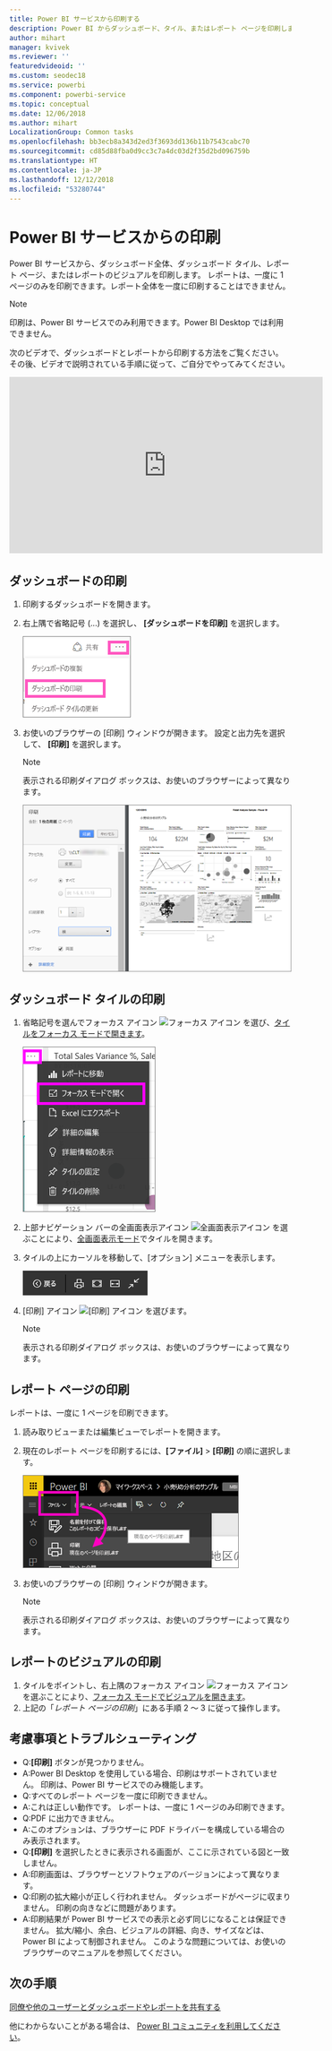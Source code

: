 ```yaml
---
title: Power BI サービスから印刷する
description: Power BI からダッシュボード、タイル、またはレポート ページを印刷します。
author: mihart
manager: kvivek
ms.reviewer: ''
featuredvideoid: ''
ms.custom: seodec18
ms.service: powerbi
ms.component: powerbi-service
ms.topic: conceptual
ms.date: 12/06/2018
ms.author: mihart
LocalizationGroup: Common tasks
ms.openlocfilehash: bb3ecb8a343d2ed3f3693dd136b11b7543cabc70
ms.sourcegitcommit: cd85d88fba0d9cc3c7a4dc03d2f35d2bd096759b
ms.translationtype: HT
ms.contentlocale: ja-JP
ms.lasthandoff: 12/12/2018
ms.locfileid: "53280744"
---
```

# <a name="printing-from-power-bi-service"></a>Power BI サービスからの印刷
Power BI サービスから、ダッシュボード全体、ダッシュボード タイル、レポート ページ、またはレポートのビジュアルを印刷します。 レポートは、一度に 1 ページのみを印刷できます。レポート全体を一度に印刷することはできません。

> [!NOTE]
> 印刷は、Power BI サービスでのみ利用できます。Power BI Desktop では利用できません。
> 
> 

次のビデオで、ダッシュボードとレポートから印刷する方法をご覧ください。 その後、ビデオで説明されている手順に従って、ご自分でやってみてください。

<iframe width="560" height="315" src="https://www.youtube.com/embed/jtlLGRKBvXY" frameborder="0" allowfullscreen></iframe>

## <a name="print-a-dashboard"></a>ダッシュボードの印刷
1. 印刷するダッシュボードを開きます。
2. 右上隅で省略記号 (...) を選択し、 **[ダッシュボードを印刷]** を選択します。
   
    ![[ダッシュボードを印刷] オプション](./media/end-user-print/pbi_print_dash_ellipses.png)
3. お使いのブラウザーの [印刷] ウィンドウが開きます。 設定と出力先を選択して、 **[印刷]** を選択します。
   
   > [!NOTE]
   > 表示される印刷ダイアログ ボックスは、お使いのブラウザーによって異なります。
   > 
   
    ![[印刷] ダイアログ](./media/end-user-print/pbi_print_dash_new2.png)

## <a name="print-a-dashboard-tile"></a>ダッシュボード タイルの印刷
1. 省略記号を選んでフォーカス アイコン ![フォーカス アイコン](./media/end-user-print/power-bi-focus-icon.png) を選び、[タイルをフォーカス モードで開きます](end-user-focus.md)。
   
    ![省略記号メニュー](./media/end-user-print/menu-options.png)
2. 上部ナビゲーション バーの全画面表示アイコン ![全画面表示アイコン](./media/end-user-print/power-bi-full-screen-icon.png) を選ぶことにより、[全画面表示モード](end-user-focus.md)でタイルを開きます。
3. タイルの上にカーソルを移動して、[オプション] メニューを表示します。
   
    ![全画面表示オプション メニュー](./media/end-user-print/menu-options-new.png)
4. [印刷] アイコン ![[印刷] アイコン](./media/end-user-print/print-icon.png) を選びます。     
   
   > [!NOTE]
   > 表示される印刷ダイアログ ボックスは、お使いのブラウザーによって異なります。
   > 
   > 

## <a name="print-a-report-page"></a>レポート ページの印刷
レポートは、一度に 1 ページを印刷できます。

1. 読み取りビューまたは編集ビューでレポートを開きます。
2. 現在のレポート ページを印刷するには、**[ファイル]** > **[印刷]** の順に選択します。
   
    ![Power BI ファイル メニュー](./media/end-user-print/power-bi-print.png)
3. お使いのブラウザーの [印刷] ウィンドウが開きます。
   
   > [!NOTE]
   > 表示される印刷ダイアログ ボックスは、お使いのブラウザーによって異なります。
   > 
   > 

## <a name="print-a-report-visual"></a>レポートのビジュアルの印刷
1. タイルをポイントし、右上隅のフォーカス アイコン ![フォーカス アイコン](./media/end-user-print/power-bi-focus-icon.png) を選ぶことにより、[フォーカス モードでビジュアルを開きます](end-user-focus.md)。
2. 上記の「*レポート ページの印刷*」にある手順 2 ～ 3 に従って操作します。

## <a name="considerations-and-troubleshooting"></a>考慮事項とトラブルシューティング
* Q:**[印刷]** ボタンが見つかりません。    
* A:Power BI Desktop を使用している場合、印刷はサポートされていません。  印刷は、Power BI サービスでのみ機能します。
* Q:すべてのレポート ページを一度に印刷できません。    
* A:これは正しい動作です。 レポートは、一度に 1 ページのみ印刷できます。
* Q:PDF に出力できません。    
* A:このオプションは、ブラウザーに PDF ドライバーを構成している場合のみ表示されます。    
* Q:**[印刷]** を選択したときに表示される画面が、ここに示されている図と一致しません。    
* A:印刷画面は、ブラウザーとソフトウェアのバージョンによって異なります。
* Q:印刷の拡大縮小が正しく行われません。  ダッシュボードがページに収まりません。 印刷の向きなどに問題があります。    
* A:印刷結果が Power BI サービスでの表示と必ず同じになることは保証できません。 拡大/縮小、余白、ビジュアルの詳細、向き、サイズなどは、Power BI によって制御されません。 このような問題については、お使いのブラウザーのマニュアルを参照してください。      

## <a name="next-steps"></a>次の手順
[同僚や他のユーザーとダッシュボードやレポートを共有する](../service-share-dashboards.md)

他にわからないことがある場合は、 [Power BI コミュニティを利用してください](http://community.powerbi.com/)。

